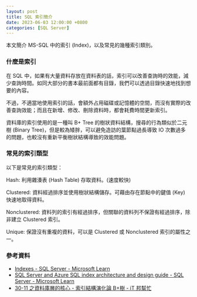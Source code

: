 ```yaml
---
layout: post
title: SQL 索引簡介
date: 2023-06-03 12:00:00 +0800
categories: [SQL Server]
---
```


本文簡介 MS-SQL 中的索引 (Index)，以及常見的幾種索引類別。

### 什麼是索引

在 SQL 中，如果有大量資料存放在資料表的話，索引可以改善查詢時的效能，減少查詢時間。如同大部分的書本最前面都有目錄，我們可以透過目錄快速地找到想要的內容。

不過，不適當地使用索引的話，會額外占用磁碟或記憶體的空間，而沒有實際的改善查詢效能；而且在新增、修改、刪除資料時，都會耗費時間更新索引。

資料庫的索引使用的是一種叫 B+ Tree 的樹狀資料結構，搜尋的行為類似於二元樹 (Binary Tree)，但是較為矮胖，可以避免造訪的葉節點過長導致 IO 次數過多的問題，也較沒有重新平衡樹狀結構導致的效能問題。

### 常見的索引類型

以下是常見的索引類型：

Hash: 利用雜湊表 (Hash Table) 存取資料。(速度較快)

Clustered: 資料經過排序並使用樹狀結構儲存。可藉由存在節點中的鍵值 (Key) 快速地取得資料。

Nonclustered: 資料列的索引有經過排序，但關聯的資料列不保證有經過排序，除非建立 Clustered 索引。

Unique: 保證沒有重複的資料，可以是 Clustered 或 Nonclustered 索引的屬性之一。

### 參考資料

- [Indexes - SQL Server - Microsoft Learn](https://learn.microsoft.com/en-us/sql/relational-databases/indexes/indexes?view=sql-server-ver16)
- [SQL Server and Azure SQL index architecture and design guide - SQL Server - Microsoft Learn](https://learn.microsoft.com/zh-tw/sql/relational-databases/sql-server-index-design-guide?view=sql-server-ver16)
- [30-11 之資料庫層的核心 - 索引結構演化論 B+樹 - iT 邦幫忙](https://ithelp.ithome.com.tw/articles/10221111)